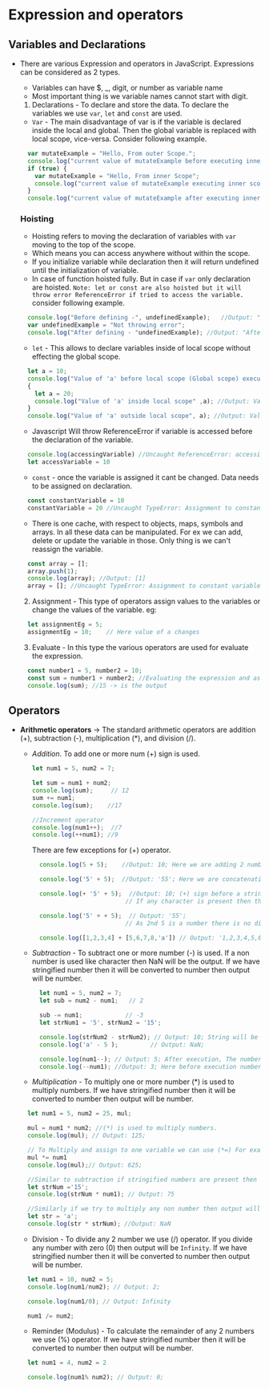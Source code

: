 # Expression and operators
## Variables and Declarations
- There are various Expression and operators in JavaScript. Expressions can be considered as 2 types.
  * Variables can have $, _, digit, or number as variable name
  * Most important thing is we variable names cannot start with digit.

  1. Declarations - To declare and store the data. To declare the variables we use `var`, `let` and `const` are used.

  - `Var` - The main disadvantage of var is if the variable is declared inside the local and global. Then the global variable is replaced with local scope, vice-versa. Consider following example.

  ```Javascript
    var mutateExample = "Hello, From outer Scope.";
    console.log("current value of mutateExample before executing inner scope: ", mutateExample);  //Output: current value of mutateExample: Hello, From outer Scope.
    if (true) {
      var mutateExample = "Hello, From inner Scope";
      console.log("current value of mutateExample executing inner scope:", mutateExample); // Output: current value of mutateExample executing inner scope: Hello, From inner Scope.
    }
    console.log("current value of mutateExample after executing inner scope:", mutateExample); // Output: current value of mutateExample after executing inner scope: Hello, From inner Scope.
  ```

    ### Hoisting
    * Hoisting refers to moving the declaration of variables with `var` moving to the top of the scope.
    * Which means you can access anywhere without within the scope.
    * If you initialize variable while declaration then it will return undefined until the initialization of variable.
    * In case of function hoisted fully. But in case if `var` only declaration are hoisted.
    `Note: let or const are also hoisted but it will throw error ReferenceError if tried to access the variable.`
    consider following example.
    ```Javascript
      console.log("Before defining -", undefinedExample);   //Output: "Before defining - undefined".
      var undefinedExample = "Not throwing error";
      console.log("After defining - "undefinedExample); //Output: "After defining - Not throwing error"
    ```

  - `let` - This allows to declare variables inside of local scope without effecting the global scope.

  ```Javascript
    let a = 10;
    console.log("Value of 'a' before local scope (Global scope) execution", a); //Output: Value of 'a' before local scope (Global scope) execution 10
    {
      let a = 20;
      console.log("Value of 'a' inside local scope" ,a); //Output: Value of 'a' inside local scope 20
    }
    console.log("Value of 'a' outside local scope", a); //Output: Value of 'a' outside local scope 10
  ```

  - Javascript Will throw ReferenceError if variable is accessed before the declaration of the variable.

  ```javascript
    console.log(accessingVariable) //Uncaught ReferenceError: accessingVariable is not defined
    let accessVariable = 10
  ```

  - `const` - once the variable is assigned it cant be changed. Data needs to be assigned on declaration.
  ```javascript
    const constantVariable = 10
    constantVariable = 20 //Uncaught TypeError: Assignment to constant variable.
  ```
  - There is one cache, with respect to objects, maps, symbols and arrays. In all these data can be manipulated. For ex we can add, delete or update the variable in those. Only thing is we can't reassign the variable.

  ```javascript
    const array = [];
    array.push(1);
    console.log(array); //Output: [1]
    array = []; //Uncaught TypeError: Assignment to constant variable
  ```

  2. Assignment - This type of operators assign values to the variables or change the values of the variable.
  eg:

  ```javascript
    let assignmentEg = 5;
    assignmentEg = 10;    // Here value of a changes
  ```

  3. Evaluate - In this type the various operators are used for evaluate the expression.

  ```JavaScript
    const number1 = 5, number2 = 10;
    const sum = number1 + number2; //Evaluating the expression and assigning the value
    console.log(sum); //15 -> is the output
  ```


## Operators
- **Arithmetic operators** -> The standard arithmetic operators are addition (+), subtraction (-), multiplication (\*), and division (/).

  - *Addition*. To add one or more num (+) sign is used.

    ```JavaScript
    let num1 = 5, num2 = 7;

    let sum = num1 + num2;
    console.log(sum);     // 12
    sum += num1;
    console.log(sum);    //17

    //Increment operator
    console.log(num1++);  //7
    console.log(++num1); //9
    ```

    There are few exceptions for (+) operator.

    ```Javascript
      console.log(5 + 5);    //Output: 10; Here we are adding 2 number.

      console.log('5' + 5);  //Output: '55'; Here we are concatenation a number with string resulting a string.

      console.log(+ '5' + 5);  //Output: 10; (+) sign before a string will try to convert a string to a number,
                              // If any character is present then the resulting value will be NaN.

      console.log('5' + + 5);  // Output: '55';
                              // As 2nd 5 is a number there is no difference so the resulting value will be string.

      console.log([1,2,3,4] + [5,6,7,8,'a']) // Output: '1,2,3,4,5,6,7,8,a'; It will concatenate string
    ```

  - *Subtraction* - To subtract one or more number (-) is used. If a non number is used like character then NaN will be the output.
  If we have stringified number then it will be converted to number then output will be number.
    ```JavaScript
      let num1 = 5, num2 = 7;
      let sub = num2 - num1;   // 2

      sub -= num1;            // -3
      let strNum1 = '5', strNum2 = '15';

      console.log(strNum2 - strNum2); // Output: 10; String will be directly converted to number here.
      console.log('a' - 5 );         // Output: NaN;

      console.log(num1--); // Output: 5; After execution, The number will be reduced by 1.
      console.log(--num1); //Output: 3; Here before execution number will be reduced by 1

    ```

  - *Multiplication* - To multiply one or more number (\*) is used to multiply numbers.
  If we have stringified number then it will be converted to number then output will be number.
  ```JavaScript
    let num1 = 5, num2 = 25, mul;

    mul = num1 * num2; //(*) is used to multiply numbers.
    console.log(mul); // Output: 125;

    // To Multiply and assign to one variable we can use (*=) For example.
    mul *= num1
    console.log(mul);// Output: 625;

    //Similar to subtraction if stringified numbers are present then it will be automatically converted to number.
    let strNum ='15';
    console.log(strNum * num1); // Output: 75

    //Similarly if we try to multiply any non number then output will be NaN. Eg.
    let str = 'a';
    console.log(str * strNum); //Output: NaN
  ```

  - Division - To divide any 2 number we use (/) operator.
  If you divide any number with zero (0) then output will be `Infinity`.
  If we have stringified number then it will be converted to number then output will be number.

  ```javascript
    let num1 = 10, num2 = 5;
    console.log(num1/num2); // Output: 2;

    console.log(num1/0); // Output: Infinity

    num1 /= num2;
  ```

  - Reminder (Modulus) - To calculate the remainder of any 2 numbers we use (%) operator.
  If we have stringified number then it will be converted to number then output will be number.

  ```Javascript
    let num1 = 4, num2 = 2

    console.log(num1% num2); // Output: 0;
  ```